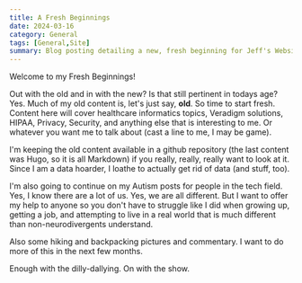```yaml
---
title: A Fresh Beginnings
date: 2024-03-16
category: General
tags: [General,Site]
summary: Blog posting detailing a new, fresh beginning for Jeff's Website
---
```

Welcome to my Fresh Beginnings!

Out with the old and in with the new?  Is that still pertinent in todays age?  Yes.  Much of my old content is, let's just say, **old**.  So time to start fresh.  Content here will cover healthcare informatics topics, Veradigm solutions, HIPAA, Privacy, Security, and anything else that is interesting to me.  Or whatever you want me to talk about (cast a line to me, I may be game).

I'm keeping the old content available in a github repository (the last content was Hugo, so it is all Markdown) if you really, really, really want to look at it.  Since I am a data hoarder, I loathe to actually get rid of data (and stuff, too).

I'm also going to continue on my Autism posts for people in the tech field.  Yes, I know there are a lot of us.  Yes, we are all different.  But I want to offer my help to anyone so you don't have to struggle like I did when growing up, getting a job, and attempting to live in a real world that is much different than non-neurodivergents understand.

Also some hiking and backpacking pictures and commentary.  I want to do more of this in the next few months.

Enough with the dilly-dallying.  On with the show.